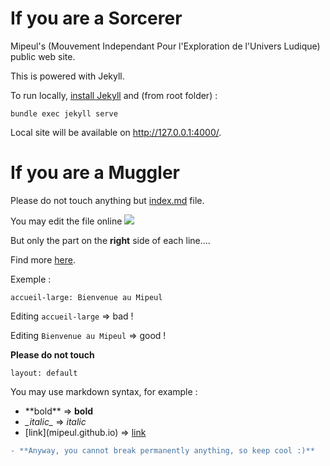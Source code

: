 # If you are a Sorcerer

Mipeul's (Mouvement Independant Pour l'Exploration de l'Univers Ludique) public web site.

This is powered with Jekyll.

To run locally, [install Jekyll](https://jekyllrb.com/docs/installation/) and (from root folder) : 
```
bundle exec jekyll serve
```

Local site will be available on http://127.0.0.1:4000/.

# If you are a Muggler

Please do not touch anything but [index.md](index.md?plain=1) file.

You may edit the file online
![](https://docs.github.com/assets/cb-47677/mw-1440/images/help/repository/edit-file-edit-button.webp)


But only the part on the **right** side of each line....

Find more [here](https://www.markdownguide.org/basic-syntax/).

Exemple : 
```
accueil-large: Bienvenue au Mipeul
```

Editing `accueil-large` => bad !

Editing `Bienvenue au Mipeul` => good !

**Please do not touch**
```
layout: default
```

You may use markdown syntax, for example :

* \*\*bold\*\* => **bold**
* _\_italic\__ => _italic_
* \[link\]\(mipeul.github.io\) => [link](mipeul.github.io)


```diff
- **Anyway, you cannot break permanently anything, so keep cool :)**
```